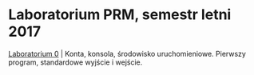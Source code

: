 # Laboratorium PRM, semestr letni 2017

[Laboratorium 0](lab0) | Konta, konsola, środowisko uruchomieniowe. Pierwszy program, standardowe wyjście i wejście.
<!---
[Laboratorium 1](?lab1) | Typy proste, "typ" łańcuchowy. Stałe i zmienne. Podstawowe operacje arytmetyczne. | [Przykładowe rozwiązania](?lab1rozwiazania)

[Laboratorium 2](?lab2) | Pętle `for`, `while`, `do-while`. Instrukcje sterujące `if-else`, `switch`, `break`, `continue`. | [Przykładowe rozwiązania](?lab2rozwiazania)

[Laboratorium 3](?lab3) | Funkcje, zmienne globalne i lokalne. Wskaźniki, przekazywanie argumentów do funkcji przez wartość i wskazanie. (__5 pkt__) | [Przykładowe rozwiązanie](lab3/zad2r.c)

[Laboratorium 4](?lab4) | Wskaźniki, tablice, "typ" łańcuchowy. (__5 pkt__) | [Przykładowe rozwiązanie](lab4/zad2r.c)

[Laboratorium 5](?lab5) | Proste algorytmy sortowania (sortowanie bąbelkowe, sortowanie przez wstawianie). (__5 pkt__)

[Laboratorium 6](?lab6) | Struktury, typ wyliczeniowy, dynamiczna alokacja pamięci. (__5 pkt__)

[Laboratorium 7](?lab7) | Złożone struktury danych - lista jednokierunkowa. (__5 pkt__)

[Laboratorium 8](?lab8) | Obsługa plików (zapis/odczyt, binarnie/tekstowo). (__5 pkt__)

[Laboratorium 9](?lab9) | Złożone projekty, pliki nagłówkowe, pliki `makefile`. (__5 pkt__)

--------------------------------------------

[Projekt](?projekt) (__15 pkt__)


--------------------------------------------

[Materiały pomocnicze](?materialy)


--->
